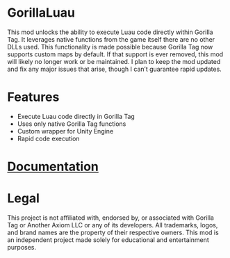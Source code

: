 # GorillaLuau
This mod unlocks the ability to execute Luau code directly within Gorilla Tag. It leverages native functions from the game itself there are no other DLLs used. This functionality is made possible because Gorilla Tag now supports custom maps by default. If that support is ever removed, this mod will likely no longer work or be maintained. I plan to keep the mod updated and fix any major issues that arise, though I can’t guarantee rapid updates.

# Features
- Execute Luau code directly in Gorilla Tag
- Uses only native Gorilla Tag functions
- Custom wrapper for Unity Engine
- Rapid code execution

# [Documentation]()

# Legal
This project is not affiliated with, endorsed by, or associated with Gorilla Tag or Another Axiom LLC or any of its developers. All trademarks, logos, and brand names are the property of their respective owners. This mod is an independent project made solely for educational and entertainment purposes.
